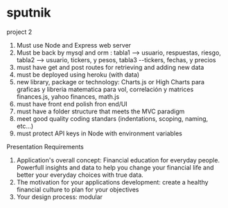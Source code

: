 # sputnik
project 2

1) Must use Node and Express web server
2) Must be back by mysql and orm : tabla1 --> usuario, respuestas, riesgo, tabla2 --> usuario, tickers, y pesos, tabla3 --tickers, fechas, y precios
3) must have get and post routes for retrieving and adding new data
4) must be deployed using heroku (with data)
5) new library, package or technology: Charts.js or High Charts para graficas y libreria matematica para vol, correlación y matrices
finances.js, yahoo finances, math.js
6) must have front end polish fron end/UI 
7) must have a folder structure that meets the MVC paradigm 
8) meet good quality coding standars (indentations, scoping, naming, etc...)
9) must protect API keys in Node with environment variables

Presentation Requirements
1) Application's overall concept: Financial education for everyday people. Powerfull insights and data to help you change your financial
life and better your everyday choices with true data.
2) The motivation for your applications development: create a healthy financial culture to plan for your objectives
3) Your design process: modular



